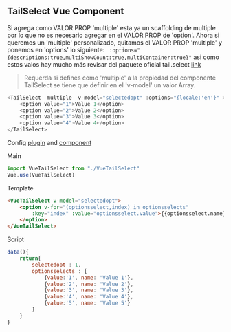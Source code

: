 ## TailSelect Vue Component


Si agrega como VALOR PROP 'multiple' esta ya un scaffolding de multiple por lo que no es necesario
agregar en el VALOR PROP de 'option'. Ahora si queremos un 'multiple' personalizado, quitamos el VALOR PROP 'multiple' 
y ponemos en 'options' lo siguiente:
```  :options="{descriptions:true,multiShowCount:true,multiContainer:true}" ``` asi como estos valos 
hay mucho más revisar del paquete oficial tail.select [link](https://www.npmjs.com/package/tail.select#default-options)
> Requerda si defines como 'multiple' a la propiedad del componente TailSelect se tiene que definir en el 'v-model' un valor Array.
```js
<TailSelect  multiple  v-model="selectedopt" :options="{locale:'en'}" >
    <option value="1">Value 1</option>
    <option value="2">Value 2</option>
    <option value="3">Value 3</option>
    <option value="4">Value 4</option>
</TailSelect>
```
Config [plugin](src/VueTailSelect.js) and [component](src/components/TailSelect.vue)

Main
```js
import VueTailSelect from "./VueTailSelect"
Vue.use(VueTailSelect)
```
Template
```html
<VueTailSelect v-model="selectedopt">
    <option v-for="(optionsselect,index) in optionsselects" 
        :key="index" :value="optionsselect.value">{{optionsselect.name}}
    </option>
</VueTailSelect>
```
Script
```js
data(){
    return{
        selectedopt : 1,
        optionsselects : [
            {value:'1', name: 'Value 1'},
            {value:'2', name: 'Value 2'},
            {value:'3', name: 'Value 3'},
            {value:'4', name: 'Value 4'},
            {value:'5', name: 'Value 5'}
        ]
    }
}
```